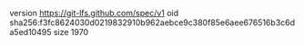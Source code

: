 version https://git-lfs.github.com/spec/v1
oid sha256:f3fc8624030d0219832910b962aebce9c380f85e6aee676516b3c6da5ed10495
size 1970
